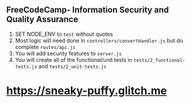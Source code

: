 **FreeCodeCamp**- Information Security and Quality Assurance
------

1) SET NODE_ENV to `test` without quotes
2) Most logic will need done in `controllers/convertHandler.js` but do complete `routes/api.js`
3) You will add  security features to `server.js`
4) You will create all of the functional/unit tests in `tests/2_functional-tests.js` and `tests/1_unit-tests.js`
# https://sneaky-puffy.glitch.me

